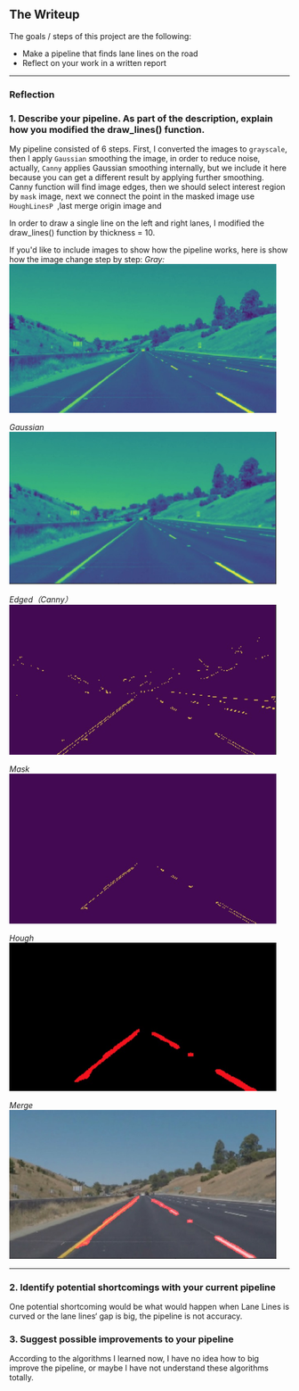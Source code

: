 The Writeup
---
The goals / steps of this project are the following:
* Make a pipeline that finds lane lines on the road
* Reflect on your work in a written report


---

### Reflection

### 1. Describe your pipeline. As part of the description, explain how you modified the draw\_lines() function.

My pipeline consisted of 6 steps. First, I converted the images to `grayscale`, then I apply `Gaussian` smoothing the image, in order to reduce noise, actually, `Canny` applies Gaussian smoothing internally, but we include it here because you can get a different result by applying further smoothing. Canny function will find image edges, then we should  select interest region by  `mask`  image, next we connect the point  in the masked image use `HoughLinesP `,last merge origin image and 

In order to draw a single line on the left and right lanes, I modified the draw\_lines() function by thickness = 10.

If you'd like to include images to show how the pipeline works, here is show how the image change step by step:
*Gray:*
<img src="write_img/grayed.jpeg" width="480" alt="Combined Image" />

*Gaussian*
<img src="write_img/gaussian.jpeg" width="480" alt="Combined Image" />

*Edged（Canny）*
<img src="write_img/edged.jpeg" width="480" alt="Combined Image" />

*Mask*
<img src="write_img/masked.jpeg" width="480" alt="Combined Image" />

*Hough*
<img src="write_img/lined.jpeg" width="480" alt="Combined Image" />

*Merge*
<img src="write_img/weighted.jpeg" width="480" alt="Combined Image" />


---

### 2. Identify potential shortcomings with your current pipeline

One potential shortcoming would be what would happen when Lane Lines is curved or the lane lines‘ gap is big, the pipeline is not accuracy. 

### 3. Suggest possible improvements to your pipeline
According to the algorithms I learned  now, I have no idea how to big improve the pipeline, or maybe I have not understand these algorithms totally.  


